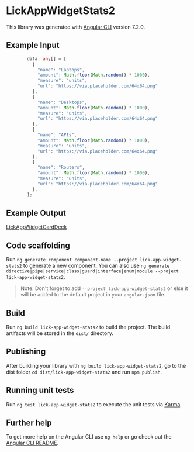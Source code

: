 # LickAppWidgetStats2

This library was generated with [Angular CLI](https://github.com/angular/angular-cli) version 7.2.0.

## Example Input
```ts
        data: any[] = [
          {
            "name": "Laptops",
            "amount": Math.floor(Math.random() * 1000),
            "measure": "units",
            "url": "https://via.placeholder.com/64x64.png"
          },
          {
            "name": "Desktops",
            "amount": Math.floor(Math.random() * 1000),
            "measure": "units",
            "url": "https://via.placeholder.com/64x64.png"
          },
          {
            "name": "APIs",
            "amount": Math.floor(Math.random() * 1000),
            "measure": "units",
            "url": "https://via.placeholder.com/64x64.png"
          },
          {
            "name": "Routers",
            "amount": Math.floor(Math.random() * 1000),
            "measure": "units",
            "url": "https://via.placeholder.com/64x64.png"
          },
        ];
```

## Example Output

[LickAppWidgetCardDeck](https://lick-test.firebaseapp.com/application/stat-widgets)

## Code scaffolding

Run `ng generate component component-name --project lick-app-widget-stats2` to generate a new component. You can also use `ng generate directive|pipe|service|class|guard|interface|enum|module --project lick-app-widget-stats2`.
> Note: Don't forget to add `--project lick-app-widget-stats2` or else it will be added to the default project in your `angular.json` file.

## Build

Run `ng build lick-app-widget-stats2` to build the project. The build artifacts will be stored in the `dist/` directory.

## Publishing

After building your library with `ng build lick-app-widget-stats2`, go to the dist folder `cd dist/lick-app-widget-stats2` and run `npm publish`.

## Running unit tests

Run `ng test lick-app-widget-stats2` to execute the unit tests via [Karma](https://karma-runner.github.io).

## Further help

To get more help on the Angular CLI use `ng help` or go check out the [Angular CLI README](https://github.com/angular/angular-cli/blob/master/README.md).
